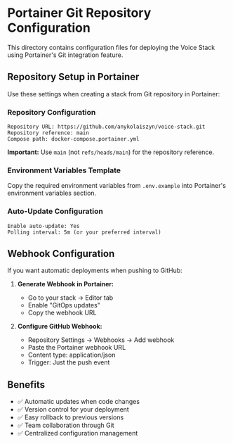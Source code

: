 # Portainer Git Repository Configuration

This directory contains configuration files for deploying the Voice Stack using Portainer's Git integration feature.

## Repository Setup in Portainer

Use these settings when creating a stack from Git repository in Portainer:

### Repository Configuration
```
Repository URL: https://github.com/anykolaiszyn/voice-stack.git
Repository reference: main
Compose path: docker-compose.portainer.yml
```

**Important:** Use `main` (not `refs/heads/main`) for the repository reference.

### Environment Variables Template
Copy the required environment variables from `.env.example` into Portainer's environment variables section.

### Auto-Update Configuration
```
Enable auto-update: Yes
Polling interval: 5m (or your preferred interval)
```

## Webhook Configuration

If you want automatic deployments when pushing to GitHub:

1. **Generate Webhook in Portainer:**
   - Go to your stack → Editor tab
   - Enable "GitOps updates"
   - Copy the webhook URL

2. **Configure GitHub Webhook:**
   - Repository Settings → Webhooks → Add webhook
   - Paste the Portainer webhook URL
   - Content type: application/json
   - Trigger: Just the push event

## Benefits

- ✅ Automatic updates when code changes
- ✅ Version control for your deployment
- ✅ Easy rollback to previous versions
- ✅ Team collaboration through Git
- ✅ Centralized configuration management
